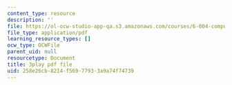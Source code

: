 ```yaml
---
content_type: resource
description: ''
file: https://ol-ocw-studio-app-qa.s3.amazonaws.com/courses/6-004-computation-structures-spring-2017/258e26cb8214f56977933a9a74f74739_gxU2Eo3oBPg.pdf
file_type: application/pdf
learning_resource_types: []
ocw_type: OCWFile
parent_uid: null
resourcetype: Document
title: 3play pdf file
uid: 258e26cb-8214-f569-7793-3a9a74f74739
---
```

